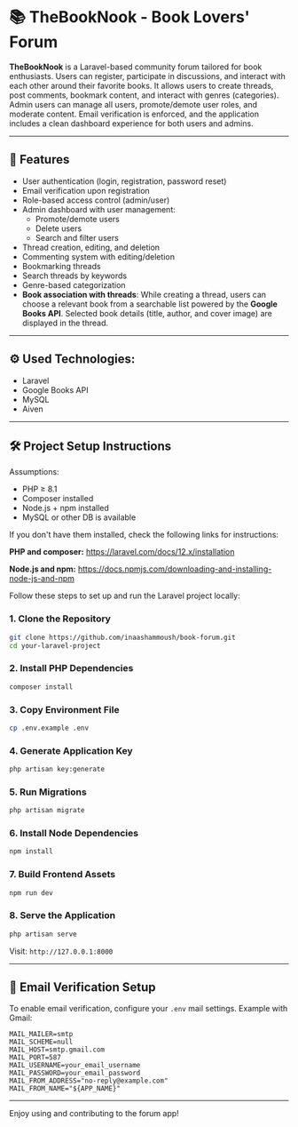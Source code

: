 # 📚 TheBookNook - Book Lovers' Forum

**TheBookNook** is a Laravel-based community forum tailored for book enthusiasts. Users can register, participate in discussions, and interact with each other around their favorite books. It allows users to create threads, post comments, bookmark content, and interact with genres (categories). Admin users can manage all users, promote/demote user roles, and moderate content. Email verification is enforced, and the application includes a clean dashboard experience for both users and admins.

---

## 🚀 Features

- User authentication (login, registration, password reset)
- Email verification upon registration
- Role-based access control (admin/user)
- Admin dashboard with user management:
  - Promote/demote users
  - Delete users
  - Search and filter users
- Thread creation, editing, and deletion
- Commenting system with editing/deletion
- Bookmarking threads
- Search threads by keywords
- Genre-based categorization
- **Book association with threads**: While creating a thread, users can choose a relevant book from a searchable list powered by the **Google Books API**. Selected book details (title, author, and cover image) are displayed in the thread.

---

## ⚙️ Used Technologies:
- Laravel 
- Google Books API
- MySQL
- Aiven

---

## 🛠️ Project Setup Instructions

 Assumptions:
 - PHP ≥ 8.1
 - Composer installed
 - Node.js + npm installed
 - MySQL or other DB is available

If you don't have them installed, check the following links for instructions:
 
 **PHP and composer:**
 https://laravel.com/docs/12.x/installation

 **Node.js and npm:**
 https://docs.npmjs.com/downloading-and-installing-node-js-and-npm


Follow these steps to set up and run the Laravel project locally:

### 1. Clone the Repository
```bash
git clone https://github.com/inaashammoush/book-forum.git
cd your-laravel-project
```

### 2. Install PHP Dependencies
```bash
composer install
```

### 3. Copy Environment File
```bash
cp .env.example .env
```

### 4. Generate Application Key
```bash
php artisan key:generate
```

### 5. Run Migrations
```bash
php artisan migrate
```
### 6. Install Node Dependencies
```bash
npm install
```

### 7. Build Frontend Assets
```bash
npm run dev
```

### 8. Serve the Application
```bash
php artisan serve
```
Visit: `http://127.0.0.1:8000`

---

## 📧 Email Verification Setup
To enable email verification, configure your `.env` mail settings. Example with Gmail:
```env
MAIL_MAILER=smtp
MAIL_SCHEME=null
MAIL_HOST=smtp.gmail.com
MAIL_PORT=587
MAIL_USERNAME=your_email_username
MAIL_PASSWORD=your_email_password
MAIL_FROM_ADDRESS="no-reply@example.com"
MAIL_FROM_NAME="${APP_NAME}"
```

---


Enjoy using and contributing to the forum app!

